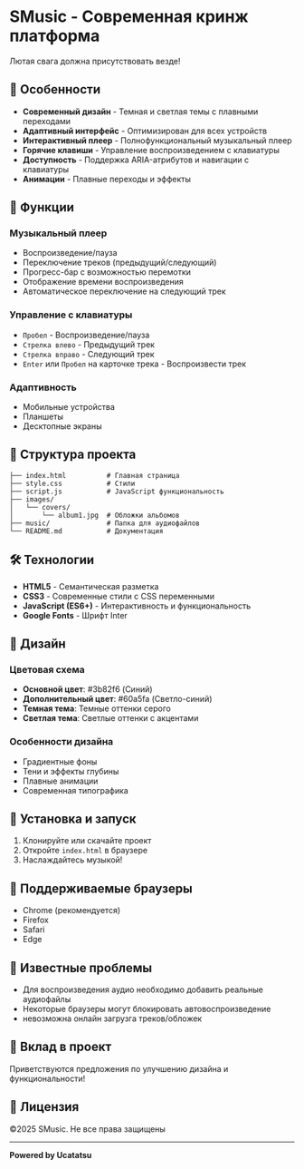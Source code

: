 # SMusic - Современная кринж платформа

Лютая свага должна присутствовать везде!

## 🎵 Особенности

- **Современный дизайн** - Темная и светлая темы с плавными переходами
- **Адаптивный интерфейс** - Оптимизирован для всех устройств
- **Интерактивный плеер** - Полнофункциональный музыкальный плеер
- **Горячие клавиши** - Управление воспроизведением с клавиатуры
- **Доступность** - Поддержка ARIA-атрибутов и навигации с клавиатуры
- **Анимации** - Плавные переходы и эффекты

## 🚀 Функции

### Музыкальный плеер
- Воспроизведение/пауза
- Переключение треков (предыдущий/следующий)
- Прогресс-бар с возможностью перемотки
- Отображение времени воспроизведения
- Автоматическое переключение на следующий трек

### Управление с клавиатуры
- `Пробел` - Воспроизведение/пауза
- `Стрелка влево` - Предыдущий трек
- `Стрелка вправо` - Следующий трек
- `Enter` или `Пробел` на карточке трека - Воспроизвести трек

### Адаптивность
- Мобильные устройства
- Планшеты
- Десктопные экраны

## 📁 Структура проекта

```
├── index.html          # Главная страница
├── style.css           # Стили
├── script.js           # JavaScript функциональность
├── images/
│   └── covers/
│       └── album1.jpg  # Обложки альбомов
├── music/              # Папка для аудиофайлов
└── README.md           # Документация
```

## 🛠️ Технологии

- **HTML5** - Семантическая разметка
- **CSS3** - Современные стили с CSS переменными
- **JavaScript (ES6+)** - Интерактивность и функциональность
- **Google Fonts** - Шрифт Inter

## 🎨 Дизайн

### Цветовая схема
- **Основной цвет**: #3b82f6 (Синий)
- **Дополнительный цвет**: #60a5fa (Светло-синий)
- **Темная тема**: Темные оттенки серого
- **Светлая тема**: Светлые оттенки с акцентами

### Особенности дизайна
- Градиентные фоны
- Тени и эффекты глубины
- Плавные анимации
- Современная типографика

## 🔧 Установка и запуск

1. Клонируйте или скачайте проект
2. Откройте `index.html` в браузере
3. Наслаждайтесь музыкой!

## 📱 Поддерживаемые браузеры

- Chrome (рекомендуется)
- Firefox
- Safari
- Edge

## 🐛 Известные проблемы

- Для воспроизведения аудио необходимо добавить реальные аудиофайлы
- Некоторые браузеры могут блокировать автовоспроизведение
- невозможна онлайн загрузга треков/обложек

## 🤝 Вклад в проект

Приветствуются предложения по улучшению дизайна и функциональности!

## 📄 Лицензия

©2025 SMusic. Не все права защищены 

---

**Powered by Ucatatsu**
